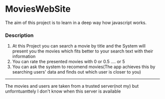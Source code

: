 # MoviesWebSite

The aim of this project is to learn in a deep way how javascript works.

### Description

1. At this Project you can search a movie by title and the System will present you the movies which fits better to your search text with their information
2. You can rate the presented movies with 0 or 0.5 .... or 5
3. You can ask the system to recomend movies(The app achieves this by searching users' data and finds out which user is closer to you)

----

The movies and users are taken from a trusted server(not my) but unforntuanttely I don't know when this server is available

